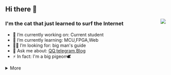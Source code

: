 ## Hi there 👋

<a href="#">
  <img align="right" src="https://github-readme-stats.vercel.app/api?username=9cats&show_icons=true&count_private=true" />
</a>

### I'm the cat that just learned to surf the Internet

- 🔭 I’m currently working on: Current student 
- 🌱 I’m currently learning: MCU,FPGA,Web
- 🙋‍♂️ I’m looking for: big man's guide
- 💬 Ask me about: [QQ](http://wpa.qq.com/msgrd?v=3&uin=123337671&site=qq&menu=yes),[telegram](https://t.me/ninocats),[Blog](http://112.74.54.201)
- ⚡ In fact: I'm a big pigeon🕊

<details markdown='1'><summary>More</summary>

### 🔧 **Most Used Developing Tools&Platforms**

![](https://img.shields.io/badge/System-Windows10-0078d6?style=flat-square&logo=windows&logoColor=fff)
![](https://img.shields.io/badge/IDE-Visual%20Studio%20Code-007acc?style=flat-square&logo=visual-studio-code&logoColor=fff)

### 🌟 **My Skills**

![](https://img.shields.io/badge/-C-f05032?style=flat-square&logo=C&logoColor=fff)
![](https://img.shields.io/badge/-Python-3776ab?style=flat-square&logo=Python&logoColor=fff)
![](https://img.shields.io/badge/-Java-007396?style=flat-square&logo=Java&logoColor=fff)
![](https://img.shields.io/badge/-STM32-03234B?style=flat-square&logo=stmicroelectronics&logoColor=fff)
![](https://img.shields.io/badge/-Git-f05032?style=flat-square&logo=git&logoColor=fff)
![](https://img.shields.io/badge/-Linux-fcc624?style=flat-square&logo=Linux&logoColor=fff)
![](https://img.shields.io/badge/-Vue-4fc08d?style=flat-square&logo=Vue.js&logoColor=fff)
![](https://img.shields.io/badge/-JavaScript-F7DF1E?style=flat-square&logo=JavaScript&logoColor=fff)

### 🌱 **Next Skill&Tools Of Interest**

![](https://img.shields.io/badge/-Go-00ADD8?style=flat-square&logo=Go&logoColor=fff)
![](https://img.shields.io/badge/-Altium%20Designer-A5915F?style=flat-square&logo=Altium-Designer&logoColor=fff)
### 🏕️ **Most Yearning Tools&Platforms**

![](https://img.shields.io/badge/-MacBook%20With%20M%20Chip-00ADD8?style=flat-square&logo=MacOS&logoColor=fff)
![](https://img.shields.io/badge/-iPad%20Pro%20With%20Penceil-00ADD8?style=flat-square&logo=Apple&logoColor=fff)

</details>
